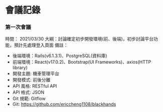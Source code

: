 # 會議記錄
### 第一次會議
時間： 2021/03/30
大綱：討論確定初步開發環境(前、後端)，初步討論平台功能，預計先處理登入頁面
備註：
* 後端環境：Rails(v6.1.3.1)、PostgreSQL(資料庫)
* 前端環境：React(v17.0.2)、Bootstrap(UI Frameworks)、axios(HTTP library)
* 開發主題: 機車管理平台
* 開發模式: 前後分離
* API 風格: RESTful API
* API 格式: JSON
* Git 規範:  Gitflow
* Git: https://github.com/ericcheng1108/blackhands